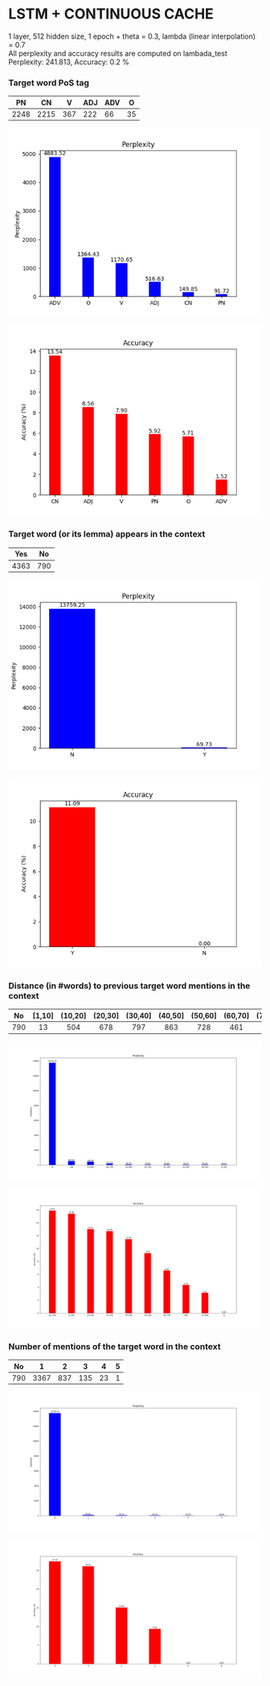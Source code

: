# LSTM + CONTINUOUS CACHE 
1 layer, 512 hidden size, 1 epoch + theta = 0.3, lambda (linear interpolation) = 0.7  
All perplexity and accuracy results are computed on lambada_test
Perplexity: 241.813, Accuracy: 0.2 %  

### Target word PoS tag

|  PN  |  CN  | V   | ADJ | ADV | O  |
|:----:|:----:|-----|-----|-----|----|
| 2248 | 2215 | 367 | 222 | 66  | 35 |

![perp_pos](perp_pos.png)

![perp_pos](acc_pos.png)

### Target word (or its lemma) appears in the context

|  Yes |  No |
|:----:|:---:|
| 4363 | 790 |

![perp_context](perp_context.png)

![acc_context](acc_context.png)

### Distance (in #words) to previous target word mentions in the context

|  No | [1,10] | (10,20] | (20,30] | (30,40] | (40,50] | (50,60] | (60,70] | (70,80] | +80 |
|:---:|:------:|:-------:|:-------:|:-------:|:-------:|:-------:|:-------:|:-------:|:---:|
| 790 |   13   |   504   |   678   |   797   |   863   |   728   |   461   |   189   |  69 |

![perp_distance](perp_distance.png)

![acc_distance](acc_distance.png)

### Number of mentions of the target word in the context

|  No |   1  |  2  |  3  |  4 | 5 |
|:---:|:----:|:---:|:---:|:--:|:-:|
| 790 | 3367 | 837 | 135 | 23 | 1 |

![perp_repetition](perp_repetition.png)

![acc_repetition](acc_repetition.png)

